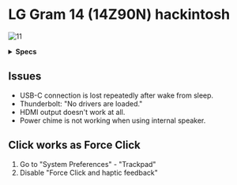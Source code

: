 # LG Gram 14 (14Z90N) hackintosh
![11](https://img.shields.io/badge/macOS-11-Green)

<details>
<summary><strong>Specs</strong></summary>
</br>

| Model | 14Z90N-V.AR5DK |
| - | - |
| CPU | Intel Core i5-1035G4 |
| GPU | Intel Iris Plus Graphics |
| RAM | M471A1G44AB0-CWE (on-board) |
| SSD | ~~HFS256GD9TNG-L2A0A~~ Intel 7600p |
| LCD | LP140WFA-SPY1 |
| WLAN | Intel Wi-Fi 6 AX201 160MHz |
| Audio | Conexant CX8200 |
| BIOS | 20200812 |

</details>

## Issues
* USB-C connection is lost repeatedly after wake from sleep.
* Thunderbolt: "No drivers are loaded."
* HDMI output doesn't work at all.
* Power chime is not working when using internal speaker.

</details>

## Click works as Force Click
1. Go to "System Preferences" - "Trackpad"
2. Disable "Force Click and haptic feedback"

